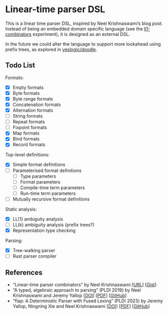 # Linear-time parser DSL

This is a linear time parser DSL, inspired by Neel Krishnaswami’s blog post.
Instead of being an embedded domain specific language (see the
[ll1-combinators](../lang-ll1-combinators) experiment), it is designed as an
external DSL.

In the future we could alter the language to support more lookahead using prefix
trees, as explored in [yeslogic/doodle](https://github.com/yeslogic/doodle).

## Todo List

Formats:

- [x] Empty formats
- [x] Byte formats
- [x] Byte range formats
- [x] Concatenation formats
- [x] Alternation formats
- [ ] String formats
- [ ] Repeat formats
- [ ] Fixpoint formats
- [x] Map formats
- [x] Bind formats
- [x] Record formats

Top-level definitions:

- [x] Simple format definitions
- [ ] Parameterised format definitions
  - [ ] Type parameters
  - [ ] Format parameters
  - [ ] Compile-time term parameters
  - [ ] Run-time term parameters
- [ ] Mutually recursive format definitions

Static analysis:

- [x] LL(1) ambiguity analysis
- [ ] LL(k) ambiguity analysis (prefix trees?)
- [x] Representation type checking

Parsing:

- [x] Tree-walking parser
- [ ] Rust parser compiler

## References

- “Linear-time parser combinators”
  by Neel Krishnaswami
  [[URL](https://semantic-domain.blogspot.com/2023/07/linear-time-parser-combinators.html)]
  [[Gist](https://gist.github.com/neel-krishnaswami/b1594c57433b7df2a143634a2fff3544)]
- “A typed, algebraic approach to parsing” (PLDI 2019)
  by Neel Krishnaswami and Jeremy Yallop
  [[DOI](https://doi.org/10.1145/3314221.3314625)]
  [[PDF](https://www.cl.cam.ac.uk/~nk480/parsing.pdf)]
  [[GitHub](https://github.com/yallop/ocaml-asp)]
- “flap: A Deterministic Parser with Fused Lexing” (PLDI 2023)
  by Jeremy Yallop, Ningning Xie and Neel Krishnaswami
  [[DOI](https://doi.org/10.1145/3591269)]
  [[PDF](https://dl.acm.org/doi/pdf/10.1145/3591269)]
  [[GitHub](https://github.com/yallop/ocaml-flap)]
